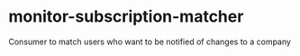 # monitor-subscription-matcher
Consumer to match users who want to be notified of changes to a company
